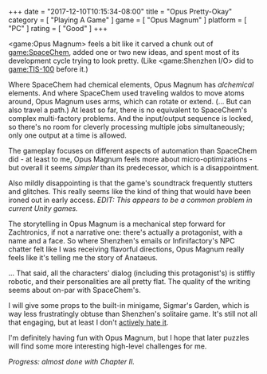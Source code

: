 +++
date = "2017-12-10T10:15:34-08:00"
title = "Opus Pretty-Okay"
category = [ "Playing A Game" ]
game = [ "Opus Magnum" ]
platform = [ "PC" ]
rating = [ "Good" ]
+++

<game:Opus Magnum> feels a bit like it carved a chunk out of <game:SpaceChem>, added one or two new ideas, and spent most of its development cycle trying to look pretty.  (Like <game:Shenzhen I/O> did to <game:TIS-100> before it.)

Where SpaceChem had chemical elements, Opus Magnum has <i>alchemical</i> elements.  And where SpaceChem used traveling waldos to move atoms around, Opus Magnum uses arms, which can rotate or extend.  (... But can also travel a path.)  At least so far, there is no equivalent to SpaceChem's complex multi-factory problems.  And the input/output sequence is locked, so there's no room for cleverly processing multiple jobs simultaneously; only one output at a time is allowed.

The gameplay focuses on different aspects of automation than SpaceChem did - at least to me, Opus Magnum feels more about micro-optimizations - but overall it seems <i>simpler</i> than its predecessor, which is a disappointment.

Also mildly disappointing is that the game's soundtrack frequently stutters and glitches.  This really seems like the kind of thing that would have been ironed out in early access.  <i>EDIT: This appears to be a common problem in current Unity games.</i>

The storytelling in Opus Magnum is a mechanical step forward for Zachtronics, if not a narrative one: there's actually a protagonist, with a name and a face.  So where Shenzhen's emails or Infinifactory's NPC chatter felt like I was receiving flavorful directions, Opus Magnum really feels like it's telling me the story of Anataeus.

... That said, all the characters' dialog (including this protagonist's) is stiffly robotic, and their personalities are all pretty flat.  The quality of the writing seems about on-par with SpaceChem's.

I will give some props to the built-in minigame, Sigmar's Garden, which is way less frustratingly obtuse than Shenzhen's solitaire game.  It's still not all that engaging, but at least I don't [actively hate it]($SiteBaseURL$2017/07/24/made-in-china/).

I'm definitely having fun with Opus Magnum, but I hope that later puzzles will find some more interesting high-level challenges for me.

<i>Progress: almost done with Chapter II.</i>
